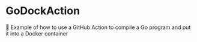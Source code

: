 # GoDockAction

📓 Example of how to use a GitHub Action to compile a Go program and put it into a Docker container
